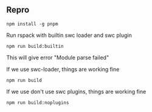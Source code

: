 ## Repro
```
npm install -g pnpm
```

Run rspack with builtin swc loader and swc plugin
```
npm run build:builtin
```
This will give error "Module parse failed"

If we use swc-loader, things are working fine
```
npm run build
```

If we use don't use swc plugins, things are working fine
```
npm run build:noplugins
```

